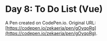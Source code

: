# Day 8: To Do List  (Vue)

A Pen created on CodePen.io. Original URL: [https://codepen.io/zekaeria/pen/gOyqoRg](https://codepen.io/zekaeria/pen/gOyqoRg).

